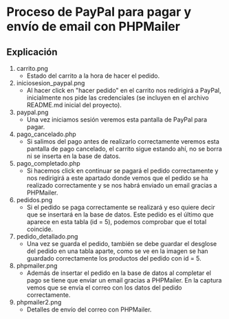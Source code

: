 # Proceso de PayPal para pagar y envío de email con PHPMailer

## Explicación

1. carrito.png
	*   Estado del carrito a la hora de hacer el pedido.
2. iniciosesion_paypal.png
	*   Al hacer click en "hacer pedido" en el carrito nos redirigirá a PayPal, inicialmente nos pide las credenciales (se incluyen en el archivo README.md inicial del proyecto).
3. paypal.png
	*   Una vez iniciamos sesión veremos esta pantalla de PayPal para pagar.
4. pago_cancelado.php
	*   Si salimos del pago antes de realizarlo correctamente veremos esta pantalla de pago cancelado, el carrito sigue estando ahí, no se borra ni se inserta en la base de datos.
5. pago_completado.php
	*   Si hacemos click en continuar se pagará el pedido correctamente y nos redirigirá a este apartado donde vemos que el pedido se ha realizado correctamente y se nos habrá enviado un email gracias a PHPMailer.
6. pedidos.png
    *   Si el pedido se paga correctamente se realizará y eso quiere decir que se insertará en la base de datos. Este pedido es el último que aparece en esta tabla (id = 5), podemos comprobar que el total coincide.
7. pedido_detallado.png
    *   Una vez se guarda el pedido, también se debe guardar el desglose del pedido en una tabla aparte, como se ve en la imagen se han guardado correctamente los productos del pedido con id = 5.
8. phpmailer.png
    *   Además de insertar el pedido en la base de datos al completar el pago se tiene que enviar un email gracias a PHPMailer. En la captura vemos que se envía el correo con los datos del pedido correctamente.
9. phpmailer2.png
    *   Detalles de envío del correo con PHPMailer.
